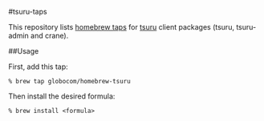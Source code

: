 #tsuru-taps

This repository lists [homebrew
taps](https://github.com/mxcl/homebrew/wiki/Homebrew-0.9) for
[tsuru](https://github.com/globocom/tsuru) client packages (tsuru, tsuru-admin
and crane).

##Usage

First, add this tap:

	% brew tap globocom/homebrew-tsuru

Then install the desired formula:

	% brew install <formula>
